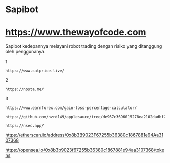 # Sapibot
# https://www.thewayofcode.com

Sapibot kedepannya melayani robot trading dengan risiko yang ditanggung oleh penggunanya.

1
```
https://www.satprice.live/
```
2
```
https://nosta.me/
```
3
```
https://www.earnforex.com/gain-loss-percentage-calculator/
```
```
https://github.com/hzrd149/applesauce/tree/de967c3696015278ea2102dadbf27fcbc6128bc8
```
```
https://nsec.app/
```
https://etherscan.io/address/0x8b3B9023F67255b36380c1867881e94Aa3107368

https://opensea.io/0x8b3b9023f67255b36380c1867881e94aa3107368/tokens
